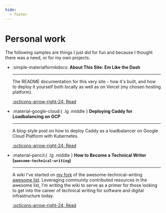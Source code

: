 ```yaml
---
hide:
  - footer
---
```

# Personal work

The following samples are things I just did for fun and because I thought there was a need, or for my own projects.

<div class="grid cards" markdown>

-   :simple-materialformkdocs: **About This Site: Em Like the Dash**

    ---

    The README documentation for this very site - how it's built, and how to deploy it yourself both locally as well as on Vercel (my chosen hosting platform).

    [:octicons-arrow-right-24: Read](https://github.com/microcosem/emlikethedash?tab=readme-ov-file#-welcome-to-my-digital-corner)

-   :material-google-cloud:{ .lg .middle } **Deploying Caddy for Loadbalancing on GCP**

    ---

    A blog-style post on how to deploy Caddy as a loadbalancer on Google Cloud Platform with Kubernetes.

    [:octicons-arrow-right-24: Read](caddy-on-gcp.md)

-   :material-pencil:{ .lg .middle } **How to Become a Technical Writer (`awesome-technical-writing`)**

    ---
    A wiki I've started on [my fork](https://github.com/microcosem/awesome-technical-writing) of the awesome-technical-writing [awesome list](https://github.com/topics/awesome-list). Leveraging community contributed resources in the awesome list, I'm writing the wiki to serve as a primer for those looking to get into the career of technical writing for software and digital infrastructure today.

    [:octicons-arrow-right-24: Read](https://github.com/microcosem/awesome-technical-writing/wiki)

</div>